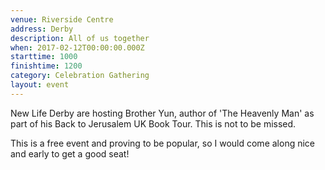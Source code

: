 ```yaml
---
venue: Riverside Centre
address: Derby
description: All of us together
when: 2017-02-12T00:00:00.000Z
starttime: 1000
finishtime: 1200
category: Celebration Gathering
layout: event
---
```

New Life Derby are hosting Brother Yun, author of 'The Heavenly Man' as part of his Back to Jerusalem UK Book Tour. This is not to be missed.

This is a free event and proving to be popular, so I would come along nice and early to get a good seat!